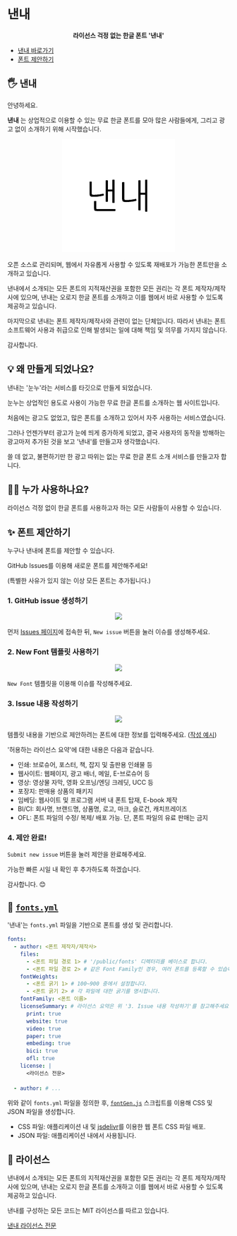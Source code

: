 # 낸내

<p align="center">
  <b>라이선스 걱정 없는 한글 폰트 '낸내'</b>
</p>

- [낸내 바로가기](https://naen-nae.shj.rip/)
- [폰트 제안하기](https://github.com/naen-nae/naen-nae/issues)

## 🖐 낸내

안녕하세요.

**낸내** 는 상업적으로 이용할 수 있는 무료 한글 폰트를 모아 많은 사람들에게, 그리고 광고 없이 소개하기 위해 시작했습니다.

<p align="center">
  <img src="./docs/logo-256x256_white.png">
</p>

오픈 소스로 관리되며, 웹에서 자유롭게 사용할 수 있도록 재배포가 가능한 폰트만을 소개하고 있습니다.

낸내에서 소개되는 모든 폰트의 지적재산권을 포함한 모든 권리는 각 폰트 제작자/제작사에 있으며, 낸내는 오로지 한글 폰트를 소개하고 이를 웹에서 바로 사용할 수 있도록 제공하고 있습니다.

마지막으로 낸내는 폰트 제작자/제작사와 관련이 없는 단체입니다. 따라서 낸내는 폰트 소프트웨어 사용과 취급으로 인해 발생되는 일에 대해 책임 및 의무를 가지지 않습니다.

감사합니다.

## 💡 왜 만들게 되었나요?

낸내는 '눈누'라는 서비스를 타깃으로 만들게 되었습니다.

눈누는 상업적인 용도로 사용이 가능한 무료 한글 폰트를 소개하는 웹 사이트입니다.

처음에는 광고도 없었고, 많은 폰트를 소개하고 있어서 자주 사용하는 서비스였습니다.

그러나 언젠가부터 광고가 눈에 띄게 증가하게 되었고, 결국 사용자의 동작을 방해하는 광고마저 추가된 것을 보고 '낸내'를 만들고자 생각했습니다.

쓸 데 없고, 불편하기만 한 광고 따위는 없는 무료 한글 폰트 소개 서비스를 만들고자 합니다.

## 🙋‍♀️ 누가 사용하나요?

라이선스 걱정 없이 한글 폰트를 사용하고자 하는 모든 사람들이 사용할 수 있습니다.

## ✨ 폰트 제안하기

누구나 낸내에 폰트를 제안할 수 있습니다.

GitHub Issues를 이용해 새로운 폰트를 제안해주세요!

(특별한 사유가 있지 않는 이상 모든 폰트는 추가됩니다.)

### 1. GitHub issue 생성하기

<p align="center">
  <img width="480" src="https://i.imgur.com/HCtI3Af.png">
</p>

먼저 [Issues 페이지](https://github.com/naen-nae/naen-nae/issues)에 접속한 뒤, `New issue` 버튼을 눌러 이슈를 생성해주세요.

### 2. New Font 템플릿 사용하기

<p align="center">
  <img src="https://i.imgur.com/F3Wjo6i.png">
</p>

`New Font` 템플릿을 이용해 이슈를 작성해주세요.

### 3. Issue 내용 작성하기

<p align="center">
  <img width="480" src="https://i.imgur.com/fzcKAcZ.png">
</p>

템플릿 내용을 기반으로 제안하려는 폰트에 대한 정보를 입력해주세요. ([작성 예시](https://github.com/naen-nae/naen-nae/issues/6))

'허용하는 라이선스 요약'에 대한 내용은 다음과 같습니다.

- 인쇄: 브로슈어, 포스터, 책, 잡지 및 출판용 인쇄물 등
- 웹사이트: 웹페이지, 광고 배너, 메일, E-브로슈어 등
- 영상: 영상물 자막, 영화 오프닝/엔딩 크레딧, UCC 등
- 포장지: 판매용 상품의 패키지
- 임베딩: 웹사이트 및 프로그램 서버 내 폰트 탑재, E-book 제작
- BI/CI: 회사명, 브랜드명, 상품명, 로고, 마크, 슬로건, 캐치프레이즈
- OFL: 폰트 파일의 수정/ 복제/ 배포 가능. 단, 폰트 파일의 유료 판매는 금지

### 4. 제안 완료!

`Submit new issue` 버튼을 눌러 제안을 완료해주세요.

가능한 빠른 시일 내 확인 후 추가하도록 하겠습니다.

감사합니다. 😊

## 📑 [`fonts.yml`](./fonts.yml)

'낸내'는 `fonts.yml` 파일을 기반으로 폰트를 생성 및 관리합니다.

```yml
fonts:
  - author: <폰트 제작자/제작사>
    files:
      - <폰트 파일 경로 1> # '/public/fonts' 디렉터리를 베이스로 합니다.
      - <폰트 파일 경로 2> # 같은 Font Family인 경우, 여러 폰트를 등록할 수 있습니다.
    fontWeights:
      - <폰트 굵기 1> # 100~900 중에서 설정합니다.
      - <폰트 굵기 2> # 각 파일에 대한 굵기를 명시합니다.
    fontFamily: <폰트 이름>
    licenseSummary: # 라이선스 요약은 위 '3. Issue 내용 작성하기'를 참고해주세요.
      print: true
      website: true
      video: true
      paper: true
      embeding: true
      bici: true
      ofl: true
    license: |
      <라이선스 전문>

  - author: # ...
```

위와 같이 `fonts.yml` 파일을 정의한 후, [`fontGen.js`](./scripts/fontGen/index.js) 스크립트를 이용해 CSS 및 JSON 파일을 생성합니다.

- CSS 파일: 애플리케이션 내 및 [jsdelivr](https://www.jsdelivr.com/)를 이용한 웹 폰트 CSS 파일 배포.
- JSON 파일: 애플리케이션 내에서 사용됩니다.

## 📜 라이선스

낸내에서 소개되는 모든 폰트의 지적재산권을 포함한 모든 권리는 각 폰트 제작자/제작사에 있으며, 낸내는 오로지 한글 폰트를 소개하고 이를 웹에서 바로 사용할 수 있도록 제공하고 있습니다.

낸내를 구성하는 모든 코드는 MIT 라이선스를 따르고 있습니다.

[낸내 라이선스 전문](./LICENSE)
